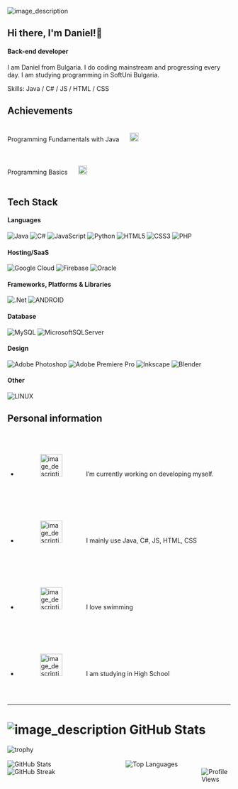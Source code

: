 ![image_description](https://cdn.wallpapersafari.com/66/53/TQVpM3.jpg)
## Hi there, I'm Daniel!👋
#### Back-end developer

I am Daniel from Bulgaria. I do coding mainstream and progressing every day. I am studying programming in SoftUni Bulgaria.

Skills: Java / C# / JS / HTML / CSS

## Achievements

Programming Fundamentals with Java
<img src="https://em-content.zobj.net/thumbs/120/apple/354/check-mark-button_2705.png" alt="image_description" style="margin: 20px; width: 20px;"> 

Programming Basics
<img src="https://em-content.zobj.net/thumbs/120/apple/354/check-mark-button_2705.png" alt="image_description" style="margin: 20px; width: 20px;">

## Tech Stack
#### Languages
![Java](https://img.shields.io/badge/java-%23ED8B00.svg?style=for-the-badge&logo=java&logoColor=white)
![C#](https://img.shields.io/badge/c%23-%23239120.svg?style=for-the-badge&logo=c-sharp&logoColor=white)
![JavaScript](https://img.shields.io/badge/javascript-%23323330.svg?style=for-the-badge&logo=javascript&logoColor=%23F7DF1E)
![Python](https://img.shields.io/badge/python-3670A0?style=for-the-badge&logo=python&logoColor=ffdd54)
![HTML5](https://img.shields.io/badge/html5-%23E34F26.svg?style=for-the-badge&logo=html5&logoColor=white)
![CSS3](https://img.shields.io/badge/css3-%231572B6.svg?style=for-the-badge&logo=css3&logoColor=white)
![PHP](https://img.shields.io/badge/php-%23777BB4.svg?style=for-the-badge&logo=php&logoColor=white)

#### Hosting/SaaS
![Google Cloud](https://img.shields.io/badge/Google%20Cloud-%234285F4.svg?style=for-the-badge&logo=google-cloud&logoColor=white)
![Firebase](https://img.shields.io/badge/firebase-%23039BE5.svg?style=for-the-badge&logo=firebase)
![Oracle](https://img.shields.io/badge/Oracle-F80000?style=for-the-badge&logo=oracle&logoColor=white)

#### Frameworks, Platforms & Libraries
![.Net](https://img.shields.io/badge/.NET-5C2D91?style=for-the-badge&logo=.net&logoColor=white)
![ANDROID](https://img.shields.io/badge/android-%2320232a.svg?style=for-the-badge&logo=android&logoColor=%a4c639)

#### Database
![MySQL](https://img.shields.io/badge/mysql-%2300f.svg?style=for-the-badge&logo=mysql&logoColor=white)
![MicrosoftSQLServer](https://img.shields.io/badge/Microsoft%20SQL%20Sever-CC2927?style=for-the-badge&logo=microsoft%20sql%20server&logoColor=white)

#### Design
![Adobe Photoshop](https://img.shields.io/badge/adobephotoshop-%2331A8FF.svg?style=for-the-badge&logo=adobephotoshop&logoColor=white)
![Adobe Premiere Pro](https://img.shields.io/badge/Adobe%20Premiere%20Pro-9999FF.svg?style=for-the-badge&logo=Adobe%20Premiere%20Pro&logoColor=white)
![Inkscape](https://img.shields.io/badge/Inkscape-e0e0e0?style=for-the-badge&logo=inkscape&logoColor=080A13)
![Blender](https://img.shields.io/badge/blender-%23F5792A.svg?style=for-the-badge&logo=blender&logoColor=white)

#### Other
![LINUX](https://img.shields.io/badge/Linux-FCC624?style=for-the-badge&logo=linux&logoColor=black)


## Personal information
- <img src="https://em-content.zobj.net/thumbs/120/apple/354/chart-increasing_1f4c8.png" alt="image_description" style="margin: 50px; width: 50px;"> I’m currently working on developing myself. 
- <img src="https://em-content.zobj.net/thumbs/120/apple/354/man-technologist-medium-light-skin-tone_1f468-1f3fc-200d-1f4bb.png" alt="image_description" style="margin: 50px; width: 50px;"> I mainly use Java, C#, JS, HTML, CSS
- <img src="https://em-content.zobj.net/thumbs/120/apple/354/man-swimming-medium-light-skin-tone_1f3ca-1f3fc-200d-2642-fe0f.png" alt="image_description" style="margin: 50px; width: 50px;"> I love swimming
- <img src="https://em-content.zobj.net/thumbs/120/apple/354/man-swimming-medium-light-skin-tone_1f3ca-1f3fc-200d-2642-fe0f.png" alt="image_description" style="margin: 50px; width: 50px;"> I am studying in High School
***
# ![image_description](https://em-content.zobj.net/thumbs/120/apple/354/person-climbing_light-skin-tone_1f9d7-1f3fb_1f3fb.png) GitHub Stats

<div style="display: flex; flex-wrap: wrap; justify-content: space-between;">
  <div style="flex-basis: 100%; margin-bottom: 1rem;">
    <img src="https://github-profile-trophy.vercel.app/?username=danikolovv&theme=apprentice&no-frame=false&no-bg=true&margin-w=4" alt="trophy" />
  </div>
  <div style="flex-basis: 47%; margin-right: 1%;">
    <img src="https://github-readme-stats.vercel.app/api?username=danikolovv&theme=dark&hide_border=false&include_all_commits=false&count_private=true" alt="GitHub Stats" />
  </div>
  <div style="flex-basis: 47%; margin-left: 1%;">
    <img src="https://github-readme-stats.vercel.app/api/top-langs/?username=danikolovv&theme=dark&hide_border=false&include_all_commits=false&count_private=true&layout=compact" alt="Top Languages" />
  </div>
  <div style="flex-basis: 47%; margin-right: 1%;">
    <img src="https://github-readme-streak-stats.herokuapp.com/?user=danikolovv&theme=dark&hide_border=false" alt="GitHub Streak" />
  </div>
  <div style="flex-basis: 13%;">
    <img src="https://visitcount.itsvg.in/api?id=danikolovv&icon=5&color=12" alt="Profile Views" />
  </div>
</div>


